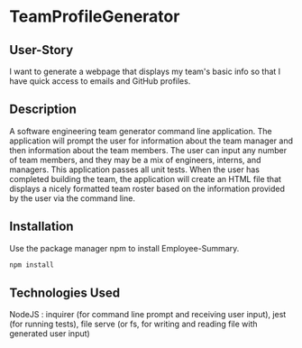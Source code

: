 # TeamProfileGenerator

## User-Story
I want to generate a webpage that displays my team's basic info
so that I have quick access to emails and GitHub profiles.

## Description
A software engineering team generator command line application. The application will prompt the user for information about the team manager and then information about the team members. The user can input any number of team members, and they may be a mix of engineers, interns, and managers. This application passes all unit tests. When the user has completed building the team, the application will create an HTML file that displays a nicely formatted team roster based on the information provided by the user via the command line.


## Installation
Use the package manager npm to install Employee-Summary.
```bash
npm install
```

## Technologies Used
NodeJS : 
    inquirer (for command line prompt and receiving user input), 
    jest (for running tests), 
    file serve (or fs, for writing and reading file with generated user input)
